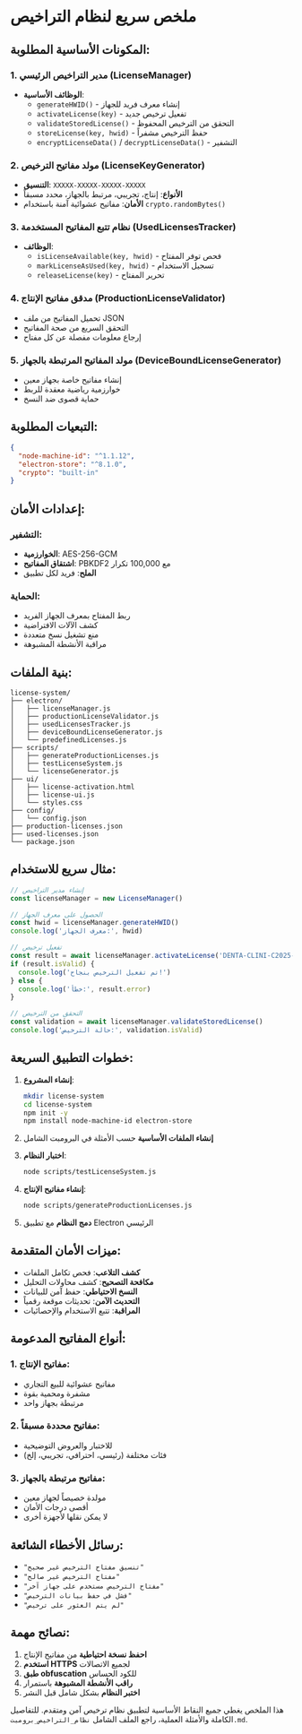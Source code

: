 # ملخص سريع لنظام التراخيص

## المكونات الأساسية المطلوبة:

### 1. مدير التراخيص الرئيسي (LicenseManager)
- **الوظائف الأساسية**:
  - `generateHWID()` - إنشاء معرف فريد للجهاز
  - `activateLicense(key)` - تفعيل ترخيص جديد
  - `validateStoredLicense()` - التحقق من الترخيص المحفوظ
  - `storeLicense(key, hwid)` - حفظ الترخيص مشفراً
  - `encryptLicenseData()` / `decryptLicenseData()` - التشفير

### 2. مولد مفاتيح الترخيص (LicenseKeyGenerator)
- **التنسيق**: `XXXXX-XXXXX-XXXXX-XXXXX`
- **الأنواع**: إنتاج، تجريبي، مرتبط بالجهاز، محدد مسبقاً
- **الأمان**: مفاتيح عشوائية آمنة باستخدام `crypto.randomBytes()`

### 3. نظام تتبع المفاتيح المستخدمة (UsedLicensesTracker)
- **الوظائف**:
  - `isLicenseAvailable(key, hwid)` - فحص توفر المفتاح
  - `markLicenseAsUsed(key, hwid)` - تسجيل الاستخدام
  - `releaseLicense(key)` - تحرير المفتاح

### 4. مدقق مفاتيح الإنتاج (ProductionLicenseValidator)
- تحميل المفاتيح من ملف JSON
- التحقق السريع من صحة المفاتيح
- إرجاع معلومات مفصلة عن كل مفتاح

### 5. مولد المفاتيح المرتبطة بالجهاز (DeviceBoundLicenseGenerator)
- إنشاء مفاتيح خاصة بجهاز معين
- خوارزمية رياضية معقدة للربط
- حماية قصوى ضد النسخ

## التبعيات المطلوبة:

```json
{
  "node-machine-id": "^1.1.12",
  "electron-store": "^8.1.0",
  "crypto": "built-in"
}
```

## إعدادات الأمان:

### التشفير:
- **الخوارزمية**: AES-256-GCM
- **اشتقاق المفاتيح**: PBKDF2 مع 100,000 تكرار
- **الملح**: فريد لكل تطبيق

### الحماية:
- ربط المفتاح بمعرف الجهاز الفريد
- كشف الآلات الافتراضية
- منع تشغيل نسخ متعددة
- مراقبة الأنشطة المشبوهة

## بنية الملفات:

```
license-system/
├── electron/
│   ├── licenseManager.js
│   ├── productionLicenseValidator.js
│   ├── usedLicensesTracker.js
│   ├── deviceBoundLicenseGenerator.js
│   └── predefinedLicenses.js
├── scripts/
│   ├── generateProductionLicenses.js
│   ├── testLicenseSystem.js
│   └── licenseGenerator.js
├── ui/
│   ├── license-activation.html
│   ├── license-ui.js
│   └── styles.css
├── config/
│   └── config.json
├── production-licenses.json
├── used-licenses.json
└── package.json
```

## مثال سريع للاستخدام:

```javascript
// إنشاء مدير التراخيص
const licenseManager = new LicenseManager()

// الحصول على معرف الجهاز
const hwid = licenseManager.generateHWID()
console.log('معرف الجهاز:', hwid)

// تفعيل ترخيص
const result = await licenseManager.activateLicense('DENTA-CLINI-C2025-MAIN1')
if (result.isValid) {
  console.log('تم تفعيل الترخيص بنجاح!')
} else {
  console.log('خطأ:', result.error)
}

// التحقق من الترخيص
const validation = await licenseManager.validateStoredLicense()
console.log('حالة الترخيص:', validation.isValid)
```

## خطوات التطبيق السريعة:

1. **إنشاء المشروع**:
   ```bash
   mkdir license-system
   cd license-system
   npm init -y
   npm install node-machine-id electron-store
   ```

2. **إنشاء الملفات الأساسية** حسب الأمثلة في البرومبت الشامل

3. **اختبار النظام**:
   ```bash
   node scripts/testLicenseSystem.js
   ```

4. **إنشاء مفاتيح الإنتاج**:
   ```bash
   node scripts/generateProductionLicenses.js
   ```

5. **دمج النظام** مع تطبيق Electron الرئيسي

## ميزات الأمان المتقدمة:

- **كشف التلاعب**: فحص تكامل الملفات
- **مكافحة التصحيح**: كشف محاولات التحليل
- **النسخ الاحتياطي**: حفظ آمن للبيانات
- **التحديث الآمن**: تحديثات موقعة رقمياً
- **المراقبة**: تتبع الاستخدام والإحصائيات

## أنواع المفاتيح المدعومة:

### 1. مفاتيح الإنتاج:
- مفاتيح عشوائية للبيع التجاري
- مشفرة ومحمية بقوة
- مرتبطة بجهاز واحد

### 2. مفاتيح محددة مسبقاً:
- للاختبار والعروض التوضيحية
- فئات مختلفة (رئيسي، احترافي، تجريبي، إلخ)

### 3. مفاتيح مرتبطة بالجهاز:
- مولدة خصيصاً لجهاز معين
- أقصى درجات الأمان
- لا يمكن نقلها لأجهزة أخرى

## رسائل الأخطاء الشائعة:

- `"تنسيق مفتاح الترخيص غير صحيح"`
- `"مفتاح الترخيص غير صالح"`
- `"مفتاح الترخيص مستخدم على جهاز آخر"`
- `"فشل في حفظ بيانات الترخيص"`
- `"لم يتم العثور على ترخيص"`

## نصائح مهمة:

1. **احفظ نسخة احتياطية** من مفاتيح الإنتاج
2. **استخدم HTTPS** لجميع الاتصالات
3. **طبق obfuscation** للكود الحساس
4. **راقب الأنشطة المشبوهة** باستمرار
5. **اختبر النظام** بشكل شامل قبل النشر

هذا الملخص يغطي جميع النقاط الأساسية لتطبيق نظام ترخيص آمن ومتقدم. للتفاصيل الكاملة والأمثلة العملية، راجع الملف الشامل `نظام_التراخيص_برومبت.md`.
